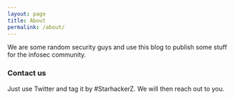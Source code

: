 ```yaml
---
layout: page
title: About
permalink: /about/
---
```


We are some random security guys and use this blog to publish some stuff for the infosec community.


### Contact us

Just use Twitter and tag it by #StarhackerZ. We will then reach out to you.
